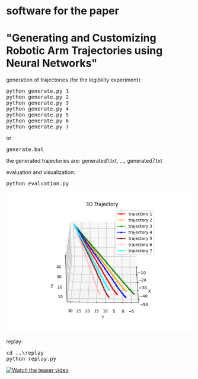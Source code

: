 # software for the paper 
# "Generating and Customizing Robotic Arm Trajectories using Neural Networks"

generation of trajectories (for the legibility experiment):

<pre>
python generate.py 1
python generate.py 2
python generate.py 3
python generate.py 4
python generate.py 5
python generate.py 6
python generate.py 7
</pre>

or 

<pre>
generate.bat
</pre>

the generated trajectories are: generated1.txt, ..., generated7.txt

evaluation and visualization:

<pre>
python evaluation.py
</pre>

![The generated trajectories](trajectories.png)

replay:

<pre>
cd ..\replay
python replay.py
</pre>

[![Watch the teaser video](https://www.youtube.com/watch?v=UIqqin3cJfs/hqdefault.jpg)](https://www.youtube.com/watch?v=UIqqin3cJfs)
